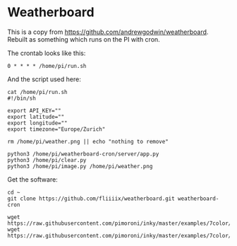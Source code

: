Weatherboard
============

This is a copy from https://github.com/andrewgodwin/weatherboard.
Rebuilt as something which runs on the PI with cron.

The crontab looks like this:

```
0 * * * * /home/pi/run.sh
```

And the script used here:

```
cat /home/pi/run.sh
#!/bin/sh

export API_KEY=""
export latitude=""
export longitude=""
export timezone="Europe/Zurich"

rm /home/pi/weather.png || echo "nothing to remove"

python3 /home/pi/weatherboard-cron/server/app.py
python3 /home/pi/clear.py
python3 /home/pi/image.py /home/pi/weather.png
```

Get the software:
```
cd ~
git clone https://github.com/fliiiix/weatherboard.git weatherboard-cron

wget https://raw.githubusercontent.com/pimoroni/inky/master/examples/7color/clear.py
wget https://raw.githubusercontent.com/pimoroni/inky/master/examples/7color/image.py 
```
